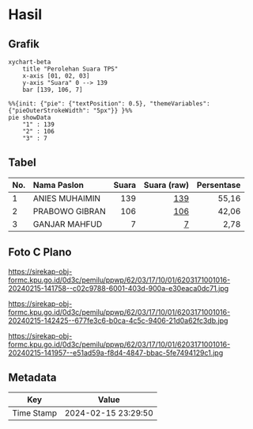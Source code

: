 # Hasil

## Grafik

```mermaid
xychart-beta
    title "Perolehan Suara TPS"
    x-axis [01, 02, 03]
    y-axis "Suara" 0 --> 139
    bar [139, 106, 7]
```

```mermaid
%%{init: {"pie": {"textPosition": 0.5}, "themeVariables": {"pieOuterStrokeWidth": "5px"}} }%%
pie showData
    "1" : 139
    "2" : 106
    "3" : 7
```

## Tabel

| No. | Nama Paslon    | Suara | Suara (raw) | Persentase |
|:--- |:-------------- | -----:| -----------:| ----------:|
| 1   | ANIES MUHAIMIN | 139   | [139][p-1]  | 55,16      |
| 2   | PRABOWO GIBRAN | 106   | [106][p-2]  | 42,06      |
| 3   | GANJAR MAHFUD  | 7     | [7][p-3]    | 2,78       |


[p-1]: https://github.com/gigit-pemilu/pemilu-2024-62-kalimantan-tengah/blob/main/pilpres/hitung-suara/sub/62-kalimantan-tengah/sub/03-kapuas/sub/17-bataguh/sub/1001-pulau-kupang/sub/016-tps/sub/paslon-1.txt
[p-2]: https://github.com/gigit-pemilu/pemilu-2024-62-kalimantan-tengah/blob/main/pilpres/hitung-suara/sub/62-kalimantan-tengah/sub/03-kapuas/sub/17-bataguh/sub/1001-pulau-kupang/sub/016-tps/sub/paslon-2.txt
[p-3]: https://github.com/gigit-pemilu/pemilu-2024-62-kalimantan-tengah/blob/main/pilpres/hitung-suara/sub/62-kalimantan-tengah/sub/03-kapuas/sub/17-bataguh/sub/1001-pulau-kupang/sub/016-tps/sub/paslon-3.txt

## Foto C Plano

https://sirekap-obj-formc.kpu.go.id/0d3c/pemilu/ppwp/62/03/17/10/01/6203171001016-20240215-141758--c02c9788-6001-403d-900a-e30eaca0dc71.jpg

https://sirekap-obj-formc.kpu.go.id/0d3c/pemilu/ppwp/62/03/17/10/01/6203171001016-20240215-142425--677fe3c6-b0ca-4c5c-9406-21d0a62fc3db.jpg

https://sirekap-obj-formc.kpu.go.id/0d3c/pemilu/ppwp/62/03/17/10/01/6203171001016-20240215-141957--e51ad59a-f8d4-4847-bbac-5fe7494129c1.jpg


## Metadata

| Key        | Value               |
| ---------- | ------------------- |
| Time Stamp | 2024-02-15 23:29:50 |



